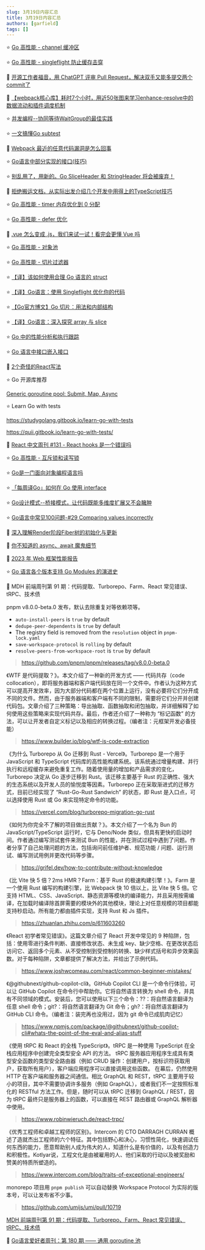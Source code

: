 ```yaml
---
slug: 3月19日内容汇总
title: 3月19日内容汇总
authors: [garfield]
tags: []
---
```


⭐️ [Go 高性能 - channel 缓冲区](https://mp.weixin.qq.com/s/mXsJePekUs8uSMNaJHd6Pg)

⭐️ [Go 高性能 - singleflight 防止缓存击穿](https://mp.weixin.qq.com/s/8hDHO83po_6qFLWWj9VxAA)

📒 [开源工作者福音，用 ChatGPT 评审 Pull Request，解决双手又能多提交两个commit了](https://mp.weixin.qq.com/s/jDOZqkmxwsDf13b9AJeI7A)

📒 [【webpack核心库】耗时7个小时，用近50张图来学习enhance-resolve中的数据流动和插件调度机制](https://mp.weixin.qq.com/s/LL9VytDK8w9_qiRiRivtmw)

⭐️ [并发编程--协同等待WaitGroup的最佳实践](https://mp.weixin.qq.com/s/ijmUmqy-Q_mDdUjGZKcLfw)

⭐️ [一文搞懂Go subtest](https://mp.weixin.qq.com/s/5zoNwCWnNNunrDtu6cokqg)

📒 [Webpack 最近的任意代码漏洞是怎么回事](https://mp.weixin.qq.com/s/2t45ZwYxYCLZtdUcvAUeKg)

⭐️ [Go语言中部分实现的接口(技巧)](https://mp.weixin.qq.com/s/S0tGeQJ4iC_dZA9EHW5GZA)

⭐️ [别乱用了，用新的。Go SliceHeader 和 StringHeader 将会被废弃！](https://mp.weixin.qq.com/s/yQVWbBQQO1yuGJLOYzPuTQ)

📒 [拒绝搬运文档，从实际出发介绍几个开发中用得上的TypeScript技巧](https://mp.weixin.qq.com/s/MkU1J_wAs2PEzirnfCPoGA)

⭐️ [Go 高性能 - timer 内存优化到 0 分配](https://mp.weixin.qq.com/s/TmpiDZo1y61-LfWNl5-Nrw)

⭐️ [Go 高性能 - defer 优化](https://mp.weixin.qq.com/s/i8ocH69cDHvjKBecpENxKA)

📒 [.vue 怎么变成 .js，我们来试一试！看完会更懂 Vue 吗](https://mp.weixin.qq.com/s/okdRokwt_xDi65GxyhVnXw)

⭐️ [Go 高性能 - 对象池](https://mp.weixin.qq.com/s/daF6fquIWiJ5pdaVDf0k2w)

⭐️ [Go 高性能 - 切片过滤器](https://mp.weixin.qq.com/s/dUjX-H4iTHjE47vtirSbxA)

⭐️ [【译】该如何使用合理 Go 语言的 struct](https://mp.weixin.qq.com/s/A_n45ZIZphyOkSfiB1kDDA)

⭐️ [【译】Go语言：使用 Singleflight 优化你的代码](https://mp.weixin.qq.com/s/fqQeTXsTvKdQY0JBa-_-hw)

⭐️ [【Go官方博文】Go 切片：用法和内部结构](https://mp.weixin.qq.com/s/GbsItVO0m3jIL1NwBITVPQ)

⭐️ [【译】Go语言：深入探究 array 与 slice](https://mp.weixin.qq.com/s/uTdhLMfXG-AF21PhKqTpww)

⭐️ [Go 中的性能分析和执行跟踪](https://mp.weixin.qq.com/s/7_b1NnoLxyE-kp7mnfXj4w)

⭐️ [Go 语言中接口嵌入接口](https://mp.weixin.qq.com/s/6yE_yNTJjsOBB2r2mhZiAA)

📒 [2个奇怪的React写法](https://mp.weixin.qq.com/s/fhX_npH4OwWMPkbN6ha13g)

⭐️ Go 开源库推荐

[Generic goroutine pool: Submit, Map, Async](https://github.com/txaty/gool)

⭐️ Learn Go with tests

https://studygolang.gitbook.io/learn-go-with-tests

https://quii.gitbook.io/learn-go-with-tests/

📒 [React 中文周刊 #131 - React hooks 是一个错误吗](https://mp.weixin.qq.com/s/FeyRhHCAvAhL6YalmYt1_Q)

⭐️ [Go 高性能 - 互斥锁和读写锁](https://mp.weixin.qq.com/s/_NHd4sl1GVXl6maIN74U2Q)

⭐️ [Go是一门面向对象编程语言吗](https://mp.weixin.qq.com/s/r5gIVtyBWtD7UQncK_JPNQ)

⭐️ [「每周译Go」如何在 Go 使用 interface](https://mp.weixin.qq.com/s/BSLwPZ_yw7rWjSBPo_m-Jg)

⭐️ [Go设计模式--桥接模式，让代码既能多维度扩展又不会臃肿](https://mp.weixin.qq.com/s/O8shSU46TcgFPx3h7NGFAA)

⭐️ [Go语言中常见100问题-#29 Comparing values incorrectly](https://mp.weixin.qq.com/s/fpHMk37QGLQCXrPAdxXC_w)

📒 [深入理解Render阶段Fiber树的初始化与更新](https://mp.weixin.qq.com/s/c0uS2pFbNsaTS1vY_2DkkQ)

📒 [你不知道的 async、await 魔鬼细节](https://mp.weixin.qq.com/s/X1-DRaZ_9cAfl-q9UwhJGA)

📒 [2023 年 Web 框架性能报告](https://mp.weixin.qq.com/s/b6RzjnE3GpgP9kedVg22hg)

⭐️ [Go 语言各个版本支持 Go Modules 的演进史](https://mp.weixin.qq.com/s/wVUVcppCZ89o7ViMNyTHfw)

📒 MDH 前端周刊第 91 期：代码提取、Turborepo、Farm、React 常见错误、tRPC、技术债

pnpm v8.0.0-beta.0 发布，默认去除重复对等依赖项等。

- `auto-install-peers` is `true` by default
- `dedupe-peer-dependents` is `true` by default
- The registry field is removed from the `resolution` object in `pnpm-lock.yaml`
- `save-workspace-protocol` is `rolling` by default
- `resolve-peers-from-workspace-root` is `true` by default

> https://github.com/pnpm/pnpm/releases/tag/v8.0.0-beta.0

《WTF 是代码提取？》。本文介绍了一种新的开发方式 —— 代码共存（code collocation），即将服务器端和客户端代码放在同一个文件中。作者认为这种方式可以提高开发效率，因为大部分代码都在两个位置上运行，没有必要将它们分开成不同的文件。然而，由于服务器端和客户端有不同的限制，需要将它们分开并创建代码包。文章介绍了三种策略：导出抽取、函数抽取和闭包抽取，并详细解释了如何使用这些策略来实现代码共存。最后，作者还介绍了一种称为 “标记函数” 的方法，可以让开发者自定义标记以及相应的转换过程。（编者注：元框架开发必备技能）

> https://www.builder.io/blog/wtf-is-code-extraction

《为什么 Turborepo 从 Go 迁移到 Rust - Vercel》。Turborepo 是一个用于 JavaScript 和 TypeScript 代码库的高性能构建系统。该系统通过增量构建、并行执行和远程缓存来避免重复工作。随着使用量的增加和产品需求的变化，Turborepo 决定从 Go 逐步迁移到 Rust。该迁移主要基于 Rust 的正确性、强大的生态系统以及开发人员的愉悦度等因素。Turborepo 正在采取渐进式的迁移方式，目前已经实现了 “Rust-Go-Rust Sandwich” 的状态，即 Rust 是入口点，可以选择使用 Rust 或 Go 来实现特定命令的功能。

> https://vercel.com/blog/turborepo-migration-go-rust

《如何为你完全不了解的项目做出贡献？》。本文介绍了一个名为 Bun 的 JavaScript/TypeScript 运行时，它与 Deno/Node 类似，但具有更快的启动时间。作者通过编写测试套件来测试 Bun 的性能，并在测试过程中遇到了问题。作者分享了自己处理问题的方法，包括询问前任维护者、规范功能 / 问题、运行测试、编写测试用例并更改代码等步骤。

> https://grifel.dev/how-to-contribute-without-knowledge

《比 Vite 快 5 倍？2ms HMR？Farm：基于 Rust 的极速构建引擎！》。Farm 是一个使用 Rust 编写的构建引擎，比 Webpack 快 10 倍以上，比 Vite 快 5 倍。它支持 HTML、CSS、JavaScript、静态资源等模块的编译能力，并且采用按需编译，在加载时编译除首屏需要的模块外的其他模块，理论上对任意规模的项目都能支持秒启动。所有能力都由插件实现，支持 Rust 和 Js 插件。

> https://zhuanlan.zhihu.com/p/611603260

《React 初学者常见错误》。这篇文章介绍了 React 开发中常见的 9 种陷阱，包括：使用零进行条件判断、直接修改状态、未生成 key、缺少空格、在更改状态后访问它、返回多个元素、从不受控制到受控制的转换、缺少样式括号和异步效果函数。对于每种陷阱，文章都提供了解决方法，并给出了示例代码。

> https://www.joshwcomeau.com/react/common-beginner-mistakes/

《@githubnext/github-copilot-cli》。GitHub Copilot CLI 是一个命令行体验，可以让 GitHub Copilot 在命令行中帮助你。它将自然语言转换为 shell 命令，并具有不同领域的模式。安装后，您可以使用以下三个命令：??：将自然语言翻译为任意 shell 命令；git?：将自然语言翻译为 Git 命令；gh?：将自然语言翻译为 GitHub CLI 命令。（编者注：装完再也没用过，因为 git 命令已成肌肉记忆）

> https://www.npmjs.com/package/@githubnext/github-copilot-cli#whats-the-point-of-the-eval-and-alias-stuff

《使用 tRPC 和 React 的全栈 TypeScript》。tRPC 是一种使用 TypeScript 在全栈应用程序中创建完全类型安全 API 的方法。 tRPC 服务器应用程序生成具有类型安全函数的类型安全路由器（例如 CRUD 操作：创建用户，按标识符获取用户，获取所有用户），客户端应用程序可以直接调用这些函数。 在幕后，仍然使用 HTTP 在客户端和服务器之间通信。相比 GraphQL 和 REST，tRPC 主要用于较小的项目，其中不需要协调许多服务（例如 GraphQL），或者我们不一定按照标准化的 RESTful 方法工作。但是，随时可以从 tRPC 迁移到 GraphQL / REST，因为 tRPC 最终只是服务器上的函数，可以直接在 REST 路由器或 GraphQL 解析器中使用。

> https://www.robinwieruch.de/react-trpc/

《优秀工程师和卓越工程师的区别》。Intercom 的 CTO DARRAGH CURRAN 概述了造就杰出工程师的六个特征。其中包括野心和决心，习惯性简化，快速调试任何东西的能力，愿意帮助别人成为伟大的人，知道什么是有价值的，以及有创造力和积极性。Kotlyar说，工程文化是由被雇用的人、他们采取的行动以及被奖励和赞美的特质所塑造的。

> https://www.intercom.com/blog/traits-of-exceptional-engineers/

monorepo 项目用 `pnpm publish` 可以自动替换 Workspace Protocol 为实际的版本号，可以让发布省不少事。

> https://github.com/umijs/umi/pull/10719

[MDH 前端周刊第 91 期：代码提取、Turborepo、Farm、React 常见错误、tRPC、技术债](https://mdhweekly.com/weekly/issue-0091)

📒 [Go语言爱好者周刊：第 180 期 —— 通用 goroutine 池](https://mp.weixin.qq.com/s/KP52S9Z0tt9fQY4B2IeKhA)
